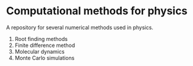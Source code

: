 # Computational methods for physics
A repository for several numerical methods used in physics.
1. Root finding methods 
2. Finite difference method
3. Molecular dynamics
4. Monte Carlo simulations
